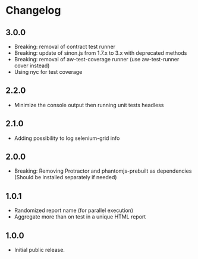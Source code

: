# Changelog

## 3.0.0
- Breaking: removal of contract test runner
- Breaking: update of sinon.js from 1.7.x to 3.x with deprecated methods
- Breaking: removal of aw-test-coverage runner (use aw-test-runner cover instead)
- Using nyc for test coverage

## 2.2.0
- Minimize the console output then running unit tests headless

## 2.1.0
- Adding possibility to log selenium-grid info

## 2.0.0
- Breaking: Removing Protractor and phantomjs-prebuilt as dependencies  
(Should be installed separately if needed)

## 1.0.1
- Randomized report name (for parallel execution)
- Aggregate more than on test in a unique HTML report

## 1.0.0
- Initial public release.

